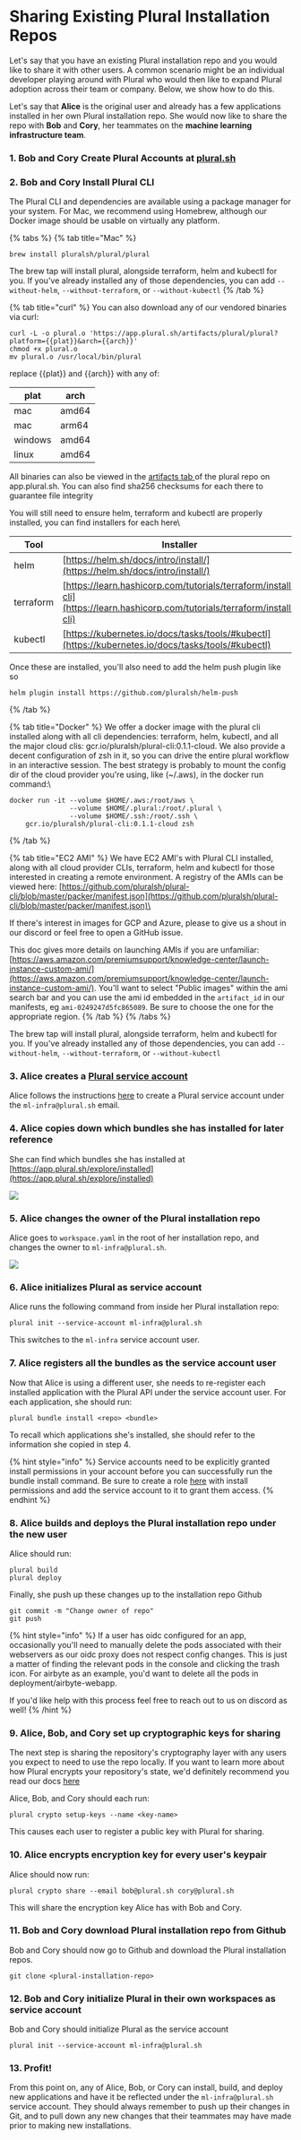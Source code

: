 # Sharing Existing Plural Installation Repos

Let's say that you have an existing Plural installation repo and you would like to share it with other users. A common scenario might be an individual developer playing around with Plural who would then like to expand Plural adoption across their team or company. Below, we show how to do this.

Let's say that **Alice** is the original user and already has a few applications installed in her own Plural installation repo. She would now like to share the repo with **Bob** and **Cory**, her teammates on the **machine learning infrastructure team**.

### 1. Bob and Cory Create Plural Accounts at [plural.sh](https://app.plural.sh)

### 2. Bob and Cory Install Plural CLI

The Plural CLI and dependencies are available using a package manager for your system. For Mac, we recommend using Homebrew, although our Docker image should be usable on virtually any platform.

{% tabs %}
{% tab title="Mac" %}
```
brew install pluralsh/plural/plural
```

The brew tap will install plural, alongside terraform, helm and kubectl for you.  If you've already installed any of those dependencies, you can add `--without-helm`, `--without-terraform`, or `--without-kubectl`
{% /tab %}

{% tab title="curl" %}
You can also download any of our vendored binaries via curl:

```
curl -L -o plural.o 'https://app.plural.sh/artifacts/plural/plural?platform={{plat}}&arch={{arch}}'
chmod +x plural.o
mv plural.o /usr/local/bin/plural
```



replace \{{plat\}} and \{{arch\}} with any of:

| plat    | arch  |
| ------- | ----- |
| mac     | amd64 |
| mac     | arm64 |
| windows | amd64 |
| linux   | amd64 |



All binaries can also be viewed in the [artifacts tab ](https://app.plural.sh/repositories/b4ea03b9-d51f-4934-b030-ff864b720df6/artifacts)of the plural repo on app.plural.sh.  You can also find sha256 checksums for each there to guarantee file integrity

You will still need to ensure helm, terraform and kubectl are properly installed, you can find installers for each here\


| Tool      | Installer                                                                                                                  |
| --------- | -------------------------------------------------------------------------------------------------------------------------- |
| helm      | [https://helm.sh/docs/intro/install/](https://helm.sh/docs/intro/install/)                                                 |
| terraform | [https://learn.hashicorp.com/tutorials/terraform/install-cli](https://learn.hashicorp.com/tutorials/terraform/install-cli) |
| kubectl   | [https://kubernetes.io/docs/tasks/tools/#kubectl](https://kubernetes.io/docs/tasks/tools/#kubectl)                         |

Once these are installed, you'll also need to add the helm push plugin like so

```
helm plugin install https://github.com/pluralsh/helm-push
```
{% /tab %}

{% tab title="Docker" %}
We offer a docker image with the plural cli installed along with all cli dependencies: terraform, helm, kubectl, and all the major cloud clis: gcr.io/pluralsh/plural-cli:0.1.1-cloud.  We also provide a decent configuration of zsh in it, so you can drive the entire plural workflow in an interactive session.  The best strategy is probably to mount the config dir of the cloud provider you're using, like (\~/.aws), in the docker run command:\


```
docker run -it --volume $HOME/.aws:/root/aws \
               --volume $HOME/.plural:/root/.plural \
               --volume $HOME/.ssh:/root/.ssh \
    gcr.io/pluralsh/plural-cli:0.1.1-cloud zsh
```
{% /tab %}

{% tab title="EC2 AMI" %}
We have EC2 AMI's with Plural CLI installed, along with all cloud provider CLIs, terraform, helm and kubectl for those interested in creating a remote environment.  A registry of the AMIs can be viewed here: [https://github.com/pluralsh/plural-cli/blob/master/packer/manifest.json](https://github.com/pluralsh/plural-cli/blob/master/packer/manifest.json)\


If there's interest in images for GCP and Azure, please to give us a shout in our discord or feel free to open a GitHub issue.

This doc gives more details on launching AMIs if you are unfamiliar: [https://aws.amazon.com/premiumsupport/knowledge-center/launch-instance-custom-ami/](https://aws.amazon.com/premiumsupport/knowledge-center/launch-instance-custom-ami/).  You'll want to select "Public images" within the ami search bar and you can use the ami id embedded in the `artifact_id` in our manifests, eg `ami-0249247d5fc865089`.  Be sure to choose the one for the appropriate region.
{% /tab %}
{% /tabs %}

The brew tap will install plural, alongside terraform, helm and kubectl for you.  If you've already installed any of those dependencies, you can add `--without-helm`, `--without-terraform`, or `--without-kubectl`

### 3. Alice creates a [Plural service account](service-accounts.md)

Alice follows the instructions [here](service-accounts.md) to create a Plural service account under the `ml-infra@plural.sh` email.

### 4. Alice copies down which bundles she has installed for later reference

She can find which bundles she has installed at [https://app.plural.sh/explore/installed](https://app.plural.sh/explore/installed)

![](<../../../.gitbook/assets/Screen Shot 2022-02-22 at 2.58.10 PM.png>)

### 5. Alice changes the owner of the Plural installation repo

Alice goes to `workspace.yaml` in the root of her installation repo, and changes the owner to `ml-infra@plural.sh`.&#x20;

![](<../../../.gitbook/assets/Screen Shot 2022-02-22 at 2.53.09 PM.png>)

### 6. Alice initializes Plural as service account

Alice runs the following command from inside her Plural installation repo:

```
plural init --service-account ml-infra@plural.sh
```

This switches to the `ml-infra` service account user.

### 7. Alice registers all the bundles as the service account user

Now that Alice is using a different user, she needs to re-register each installed application with the Plural API under the service account user. For each application, she should run:

```
plural bundle install <repo> <bundle>
```

To recall which applications she's installed, she should refer to the information she copied in step 4.

{% hint style="info" %}
Service accounts need to be explicitly granted install permissions in your account before you can successfully run the bundle install command.  Be sure to create a role [here](https://app.plural.sh/account/roles) with install permissions and add the service account to it to grant them access.
{% endhint %}

### 8. Alice builds and deploys the Plural installation repo under the new user

Alice should run:

```
plural build
plural deploy
```

Finally, she push up these changes up to the installation repo Github

```
git commit -m "Change owner of repo"
git push
```

{% hint style="info" %}
If a user has oidc configured for an app, occasionally you'll need to manually delete the pods associated with their webservers as our oidc proxy does not respect config changes.  This is just a matter of finding the relevant pods in the console and clicking the trash icon.  For airbyte as an example, you'd want to delete all the pods in deployment/airbyte-webapp.

If you'd like help with this process feel free to reach out to us on discord as well!
{% /hint %}

### 9. Alice, Bob, and Cory set up cryptographic keys for sharing

The next step is sharing the repository's cryptography layer with any users you expect to need to use the repo locally.  If you want to learn more about how Plural encrypts your repository's state, we'd definitely recommend you read our docs [here](reference/workspaces/secret-management.md)

Alice, Bob, and Cory should each run:

```
plural crypto setup-keys --name <key-name>
```

This causes each user to register a public key with Plural for sharing.

### 10. Alice encrypts encryption key for every user's keypair

Alice should now run:

```
plural crypto share --email bob@plural.sh cory@plural.sh
```

This will share the encryption key Alice has with Bob and Cory.

### 11. Bob and Cory download Plural installation repo from Github

Bob and Cory should now go to Github and download the Plural installation repos.&#x20;

```
git clone <plural-installation-repo>
```

### 12. Bob and Cory initialize Plural in their own workspaces as service account

Bob and Cory should initialize Plural as the service account

```
plural init --service-account ml-infra@plural.sh
```

### 13. Profit!

From this point on, any of Alice, Bob, or Cory can install, build, and deploy new applications and have it be reflected under the `ml-infra@plural.sh` service account. They should always remember to push up their changes in Git, and to pull down any new changes that their teammates may have made prior to making new installations.